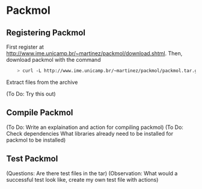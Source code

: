 # Packmol

## Registering Packmol 

First register at <packmol> <http://www.ime.unicamp.br/~martinez/packmol/download.shtml>.
Then, download packmol with the command

```bash
    > curl -L http://www.ime.unicamp.br/~martinez/packmol/packmol.tar.gz > packmol.tar.gz.`
```

Extract files from the archive 

(To Do: Try this out)

## Compile Packmol

(To Do: Write an explaination and action for compiling packmol)
(To Do: Check dependencies What libraries already need to be installed for packmol to be installed)

## Test Packmol 

(Questions: Are there test files in the tar)
(Observation: What would a successful test look like, create my own test file with actions)